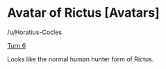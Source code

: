 # Avatar of Rictus [Avatars]

/u/Horatius-Cocles

[Turn 6](https://old.reddit.com/r/GodhoodWB/comments/fv4ovs/endless_pantheon_turn_6/fmkgz35/)

Looks like the normal human hunter form of Rictus.

